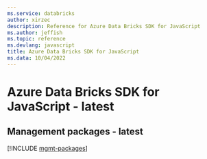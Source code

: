 ```yaml
---
ms.service: databricks
author: xirzec
description: Reference for Azure Data Bricks SDK for JavaScript
ms.author: jeffish
ms.topic: reference
ms.devlang: javascript
title: Azure Data Bricks SDK for JavaScript
ms.data: 10/04/2022
---
```

# Azure Data Bricks SDK for JavaScript - latest

## Management packages - latest
[!INCLUDE [mgmt-packages](data-bricks-mgmt-index.md)]